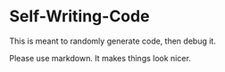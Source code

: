 # Self-Writing-Code
This is meant to randomly generate code, then debug it.

Please use markdown.  It makes things look nicer.
